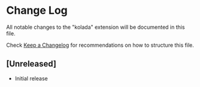 # Change Log

All notable changes to the "kolada" extension will be documented in this file.

Check [Keep a Changelog](http://keepachangelog.com/) for recommendations on how to structure this file.

## [Unreleased]

- Initial release
